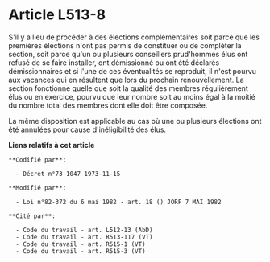 # Article L513-8

S'il y a lieu de procéder à des élections complémentaires soit parce que les premières élections n'ont pas permis de
constituer ou de compléter la section, soit parce qu'un ou plusieurs conseillers prud'hommes élus ont refusé de se faire
installer, ont démissionné ou ont été déclarés démissionnaires et si l'une de ces éventualités se reproduit, il n'est pourvu
aux vacances qui en résultent que lors du prochain renouvellement. La section fonctionne quelle que soit la qualité des
membres régulièrement élus ou en exercice, pourvu que leur nombre soit au moins égal à la moitié du nombre total des membres
dont elle doit être composée.

La même disposition est applicable au cas où une ou plusieurs élections ont été annulées pour cause d'inéligibilité des élus.

**Liens relatifs à cet article**

	**Codifié par**:

	  - Décret n°73-1047 1973-11-15

	**Modifié par**:

	  - Loi n°82-372 du 6 mai 1982 - art. 18 () JORF 7 MAI 1982

	**Cité par**:

	  - Code du travail - art. L512-13 (AbD)
	  - Code du travail - art. R513-117 (VT)
	  - Code du travail - art. R515-1 (VT)
	  - Code du travail - art. R515-3 (VT)

